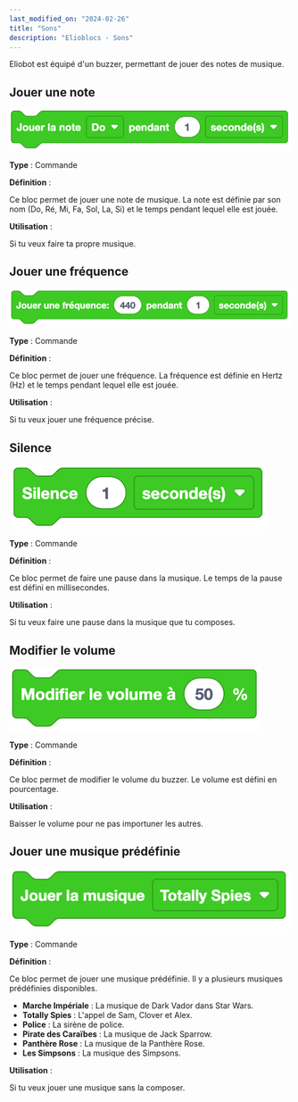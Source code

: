```yaml
---
last_modified_on: "2024-02-26"
title: "Sons"
description: "Elioblocs - Sons"
---
```


Eliobot est équipé d'un buzzer, permettant de jouer des notes de musique.

## Jouer une note

![Play note](../../../static/img/elioblocs/blocs/sounds/jouer-note.png)

**Type** : Commande

**Définition** :

Ce bloc permet de jouer une note de musique. La note est définie par son nom (Do, Ré, Mi, Fa, Sol, La, Si) et le temps pendant lequel elle est jouée.

**Utilisation** :

Si tu veux faire ta propre musique.

## Jouer une fréquence

![Play frequence](../../../static/img/elioblocs/blocs/sounds/jouer-frequence.png)

**Type** : Commande

**Définition** :

Ce bloc permet de jouer une fréquence. La fréquence est définie en Hertz (Hz) et le temps pendant lequel elle est jouée.

**Utilisation** :

Si tu veux jouer une fréquence précise.

## Silence

![Play silence](../../../static/img/elioblocs/blocs/sounds/silence.png)

**Type** : Commande

**Définition** :

Ce bloc permet de faire une pause dans la musique. Le temps de la pause est défini en millisecondes.

**Utilisation** :

Si tu veux faire une pause dans la musique que tu composes.

## Modifier le volume

![Change volume](../../../static/img/elioblocs/blocs/sounds/modifier-volume.png)

**Type** : Commande

**Définition** :

Ce bloc permet de modifier le volume du buzzer. Le volume est défini en pourcentage.

**Utilisation** :

Baisser le volume pour ne pas importuner les autres.

## Jouer une musique prédéfinie

![Play predefined musics](../../../static/img/elioblocs/blocs/sounds/jouer-musique.png)

**Type** : Commande

**Définition** :

Ce bloc permet de jouer une musique prédéfinie. Il y a plusieurs musiques prédéfinies disponibles.
- **Marche Impériale** : La musique de Dark Vador dans Star Wars.
- **Totally Spies** : L'appel de Sam, Clover et Alex.
- **Police** : La sirène de police.
- **Pirate des Caraïbes** : La musique de Jack Sparrow.
- **Panthère Rose** : La musique de la Panthère Rose.
- **Les Simpsons** : La musique des Simpsons.

**Utilisation** :

Si tu veux jouer une musique sans la composer.

